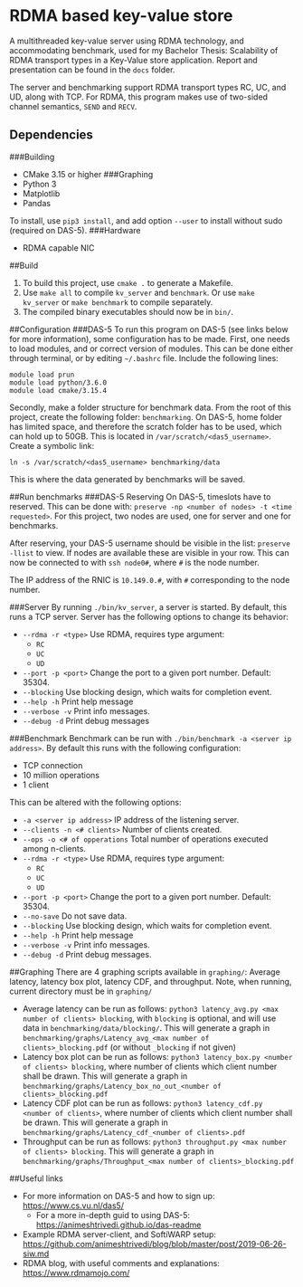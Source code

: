 # RDMA based key-value store
A multithreaded key-value server using RDMA technology, and accommodating benchmark, used for my Bachelor Thesis: Scalability of RDMA transport types in a Key-Value store application. Report and presentation can be found in the `docs` folder.

The server and benchmarking support RDMA transport types RC, UC, and UD, along with TCP. For RDMA, this program makes use of two-sided channel semantics, `SEND` and `RECV`.


## Dependencies
###Building
- CMake 3.15 or higher
###Graphing
- Python 3
- Matplotlib
- Pandas

To install, use `pip3 install`, and add option `--user` to install without sudo (required on DAS-5).
###Hardware
- RDMA capable NIC 

##Build
1) To build this project, use `cmake .` to generate a Makefile.
2) Use `make all` to compile `kv_server` and `benchmark`. Or use `make kv_server` or `make benchmark` to compile separately.
3) The compiled binary executables should now be in `bin/`.

##Configuration
###DAS-5
To run this program on DAS-5 (see links below for more information), some configuration has to be made. First, one needs to load modules, and or correct version of modules. This can be done either through terminal, or by editing `~/.bashrc` file. Include the following lines:
```text
module load prun
module load python/3.6.0
module load cmake/3.15.4
```

Secondly, make a folder structure for benchmark data. From the root of this project, create the following folder: `benchmarking`. On DAS-5, home folder has limited space, and therefore the scratch folder has to be used, which can hold up to 50GB. This is located in `/var/scratch/<das5_username>`. Create a symbolic link: 
```text
ln -s /var/scratch/<das5_username> benchmarking/data
```
This is where the data generated by benchmarks will be saved. 

##Run benchmarks
###DAS-5 Reserving
On DAS-5, timeslots have to reserved. This can be done with: `preserve -np <number of nodes> -t <time requested>`. For this project, two nodes are used, one for server and one for benchmarks. 

After reserving, your DAS-5 username should be visible in the list: `preserve -llist` to view. If nodes are available these are visible in your row. This can now be connected to with `ssh node0#`, where `#` is the node number.

The IP address of the RNIC is `10.149.0.#`, with `#` corresponding to the node number. 

###Server
By running `./bin/kv_server`, a server is started. By default, this runs a TCP server. Server has the following options to change its behavior:
- `--rdma -r <type>` Use RDMA, requires type argument:
    - `RC`
    - `UC`
    - `UD`
- `--port -p <port>` Change the port to a given port number. Default: 35304.
- `--blocking` Use blocking design, which waits for completion event.
- `--help -h` Print help message
- `--verbose -v` Print info messages.
- `--debug -d` Print debug messages

###Benchmark
Benchmark can be run with `./bin/benchmark -a <server ip address>`. By default this runs with the following configuration:
- TCP connection
- 10 million operations
- 1 client

This can be altered with the following options:
- `-a <server ip address>` IP address of the listening server.
- `--clients -n <# clients>` Number of clients created.
- `--ops -o <# of opperations` Total number of operations executed among n-clients.
- `--rdma -r <type>` Use RDMA, requires type argument:
    - `RC`
    - `UC`
    - `UD`
- `--port -p <port>` Change the port to a given port number. Default: 35304.
- `--no-save` Do not save data.
- `--blocking` Use blocking design, which waits for completion event.
- `--help -h` Print help message
- `--verbose -v` Print info messages.
- `--debug -d` Print debug messages.

##Graphing
There are 4 graphing scripts available in `graphing/`: Average latency, latency box plot, latency CDF, and throughput. Note, when running, current directory must be in `graphing/`
- Average latency can be run as follows: `python3 latency_avg.py <max number of clients> blocking`, with `blocking` is optional, and will use data in `benchmarking/data/blocking/`. This will generate a graph in `benchmarking/graphs/Latency_avg_<max number of clients>_blocking.pdf` (or without `_blocking` if not given)
- Latency box plot can be run as follows: `python3 latency_box.py <number of clients> blocking`, where number of clients which client number shall be drawn.  This will generate a graph in `benchmarking/graphs/Latency_box_no_out_<number of clients>_blocking.pdf`
- Latency CDF plot can be run as follows: `python3 latency_cdf.py <number of clients>`, where number of clients which client number shall be drawn.  This will generate a graph in `benchmarking/graphs/Latency_cdf_<number of clients>.pdf` 
- Throughput can be run as follows: `python3 throughput.py <max number of clients> blocking`.  This will generate a graph in `benchmarking/graphs/Throughput_<max number of clients>_blocking.pdf`

##Useful links
- For more information on DAS-5 and how to sign up: https://www.cs.vu.nl/das5/
    - For a more in-depth guid to using DAS-5: https://animeshtrivedi.github.io/das-readme
- Example RDMA server-client, and SoftiWARP setup: https://github.com/animeshtrivedi/blog/blob/master/post/2019-06-26-siw.md
- RDMA blog, with useful comments and explanations: https://www.rdmamojo.com/